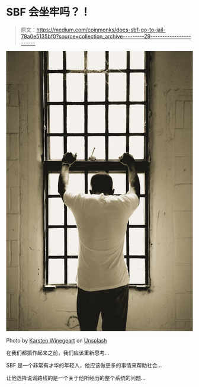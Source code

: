 # SBF 会坐牢吗？！

> 原文：<https://medium.com/coinmonks/does-sbf-go-to-jail-79a0e5135bf0?source=collection_archive---------29----------------------->

![](img/e34d0ba0770c3fd5a1b8ab6e38a65470.png)

Photo by [Karsten Winegeart](https://unsplash.com/@karsten116?utm_source=medium&utm_medium=referral) on [Unsplash](https://unsplash.com?utm_source=medium&utm_medium=referral)

在我们都振作起来之前，我们应该重新思考…

SBF 是一个非常有才华的年轻人，他应该做更多的事情来帮助社会…

让他选择说谎路线的是一个关于他所经历的整个系统的问题…